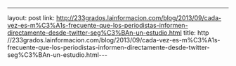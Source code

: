 ---
layout: post
link: http://233grados.lainformacion.com/blog/2013/09/cada-vez-es-m%C3%A1s-frecuente-que-los-periodistas-informen-directamente-desde-twitter-seg%C3%BAn-un-estudio.html
title: http //233grados.lainformacion.com/blog/2013/09/cada-vez-es-m%C3%A1s-frecuente-que-los-periodistas-informen-directamente-desde-twitter-seg%C3%BAn-un-estudio.html---
